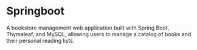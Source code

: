 # Springboot
A bookstore management web application built with Spring Boot, Thymeleaf, and MySQL, allowing users to manage a catalog of books and their personal reading lists.
